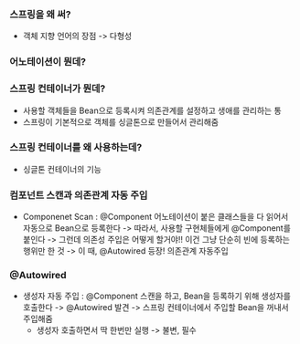 ### 스프링을 왜 써?
- 객체 지향 언어의 장점 -> 다형성

### 어노테이션이 뭔데? 

### 스프링 컨테이너가 뭔데?
- 사용할 객체들을 Bean으로 등록시켜 의존관계를 설정하고 생애를 관리하는 통
- 스프링이 기본적으로 객체를 싱글톤으로 만들어서 관리해줌

### 스프링 컨테이너를 왜 사용하는데?
- 싱글톤 컨테이너의 기능

### 컴포넌트 스캔과 의존관계 자동 주입
- Componenet Scan : @Component 어노테이션이 붙은 클래스들을 다 읽어서 자동으로 Bean으로 등록한다 
  -> 따라서, 사용할 구현체들에게 @Component를 붙인다
  -> 그런데 의존성 주입은 어떻게 할거야!! 이건 그냥 단순히 빈에 등록하는 행위만 한 것
  -> 이 때, @Autowired 등장! 의존관계 자동주입


### @Autowired
- 생성자 자동 주입 : @Component 스캔을 하고, Bean을 등록하기 위해 생성자를 호출한다 ->  @Autowired 발견 -> 스프링 컨테이너에서 주입할 Bean을 꺼내서 주입해줌
  - 생성자 호출하면서 딱 한번만 실행 -> 불변, 필수 

